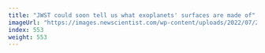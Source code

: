 ```yaml
---
title: "JWST could soon tell us what exoplanets' surfaces are made of"
imageUrl: "https://images.newscientist.com/wp-content/uploads/2022/07/29163136/SEI_116642317.jpg?width=600"
index: 553
weight: 553
---
```

